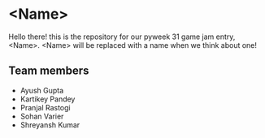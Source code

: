 # \<Name\>

Hello there! this is the repository for our pyweek 31 game jam entry, \<Name\>. \<Name\> will be replaced with a name when we think about one!
  
## Team members
- Ayush Gupta
- Kartikey Pandey
- Pranjal Rastogi
- Sohan Varier
- Shreyansh Kumar
